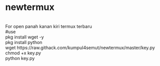 # newtermux
<br>
For open panah kanan kiri termux terbaru
<br>
#use 
<br>
pkg install wget -y
<br>
pkg install python
<br>
wget https://raw.githack.com/kumpul4semut/newtermux/master/key.py
<br>
chmod +x key.py
<br>
python key.py
